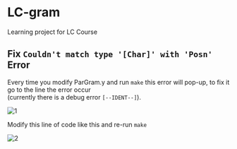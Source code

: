# LC-gram
Learning project for LC Course

## Fix `Couldn't match type '[Char]' with 'Posn'` Error
Every time you modify ParGram.y and run `make` this error will pop-up, to fix it go to the line the error occur <br /> 
(currently there is a debug error `[--IDENT--]`). <br /> 

![1](https://github.com/user-attachments/assets/3bbaee2f-63e6-4608-9746-97619647885a)

Modify this line of code like this and re-run `make`<br /> 

![2](https://github.com/user-attachments/assets/a9245a9d-3a2d-4d09-a830-d085d012293a)



